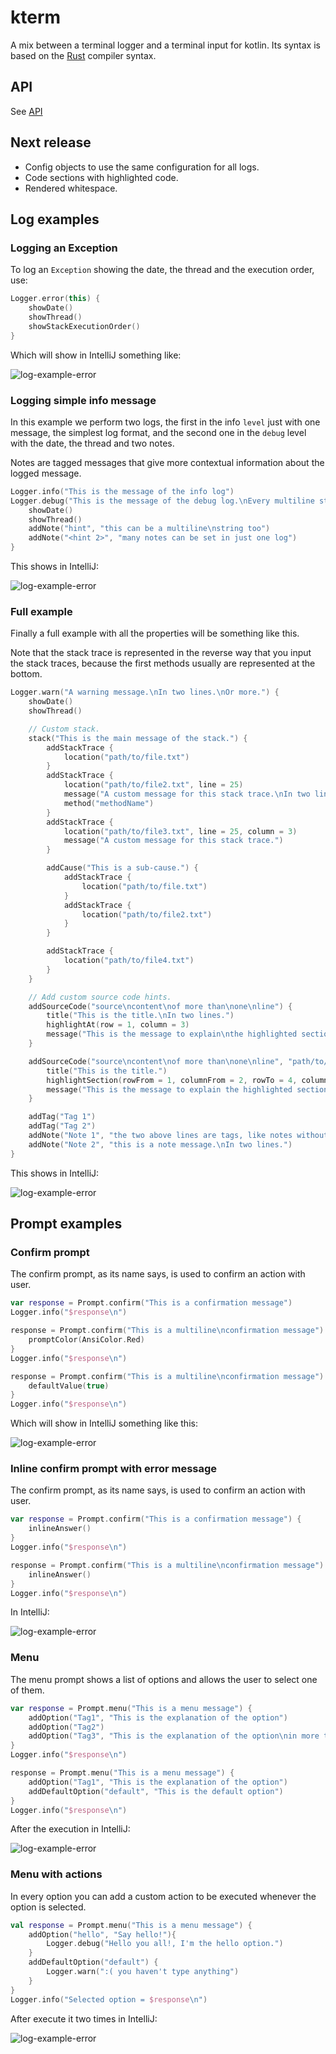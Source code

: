 # kterm

A mix between a terminal logger and a terminal input for kotlin. Its syntax is based on the [Rust](https://www.rust-lang.org/) compiler syntax.

## API

See [API](./doc/md/index.md)

## Next release

- Config objects to use the same configuration for all logs.
- Code sections with highlighted code.
- Rendered whitespace.

## Log examples

### Logging an Exception

To log an `Exception` showing the date, the thread and the execution order, use:

```kotlin
Logger.error(this) {
    showDate()
    showThread()
    showStackExecutionOrder()
}
```

Which will show in IntelliJ something like:

![log-example-error](./doc/img/log-example-error.png)

### Logging simple info message

In this example we perform two logs, the first in the info `level` just with one message, the simplest log format, and the second one in the `debug` level with the date, the thread and two notes.

Notes are tagged messages that give more contextual information about the logged message.

```kotlin
Logger.info("This is the message of the info log")
Logger.debug("This is the message of the debug log.\nEvery multiline string is correctly indented.") {
    showDate()
    showThread()
    addNote("hint", "this can be a multiline\nstring too")
    addNote("<hint 2>", "many notes can be set in just one log")
}
```

This shows in IntelliJ:

![log-example-error](./doc/img/log-example-simple-info-message.png)

### Full example

Finally a full example with all the properties will be something like this.

Note that the stack trace is represented in the reverse way that you input the stack traces, because the first methods usually are represented at the bottom.

```kotlin
Logger.warn("A warning message.\nIn two lines.\nOr more.") {
    showDate()
    showThread()

    // Custom stack.
    stack("This is the main message of the stack.") {
        addStackTrace {
            location("path/to/file.txt")
        }
        addStackTrace {
            location("path/to/file2.txt", line = 25)
            message("A custom message for this stack trace.\nIn two lines.\nOr more.")
            method("methodName")
        }
        addStackTrace {
            location("path/to/file3.txt", line = 25, column = 3)
            message("A custom message for this stack trace.")
        }

        addCause("This is a sub-cause.") {
            addStackTrace {
                location("path/to/file.txt")
            }
            addStackTrace {
                location("path/to/file2.txt")
            }
        }

        addStackTrace {
            location("path/to/file4.txt")
        }
    }

    // Add custom source code hints.
    addSourceCode("source\ncontent\nof more than\none\nline") {
        title("This is the title.\nIn two lines.")
        highlightAt(row = 1, column = 3)
        message("This is the message to explain\nthe highlighted section")
    }

    addSourceCode("source\ncontent\nof more than\none\nline", "path/to/file4.txt") {
        title("This is the title.")
        highlightSection(rowFrom = 1, columnFrom = 2, rowTo = 4, columnTo = 2)
        message("This is the message to explain the highlighted section\none\nline")
    }

    addTag("Tag 1")
    addTag("Tag 2")
    addNote("Note 1", "the two above lines are tags, like notes without message.")
    addNote("Note 2", "this is a note message.\nIn two lines.")
}
```

This shows in IntelliJ:

![log-example-error](./doc/img/log-example-full.png)

## Prompt examples

### Confirm prompt

The confirm prompt, as its name says, is used to confirm an action with user.

```kotlin
var response = Prompt.confirm("This is a confirmation message")
Logger.info("$response\n")

response = Prompt.confirm("This is a multiline\nconfirmation message") {
    promptColor(AnsiColor.Red)
}
Logger.info("$response\n")

response = Prompt.confirm("This is a multiline\nconfirmation message") {
    defaultValue(true)
}
Logger.info("$response\n")
```

Which will show in IntelliJ something like this:

![log-example-error](./doc/img/prompt-confirm-simple.png)

### Inline confirm prompt with error message

The confirm prompt, as its name says, is used to confirm an action with user.

```kotlin
var response = Prompt.confirm("This is a confirmation message") {
    inlineAnswer()
}
Logger.info("$response\n")

response = Prompt.confirm("This is a multiline\nconfirmation message") {
    inlineAnswer()
}
Logger.info("$response\n")
```

In IntelliJ:

![log-example-error](./doc/img/prompt-confirm-inline-bad.png)

### Menu

The menu prompt shows a list of options and allows the user to select one of them.

```kotlin
var response = Prompt.menu("This is a menu message") {
    addOption("Tag1", "This is the explanation of the option")
    addOption("Tag2")
    addOption("Tag3", "This is the explanation of the option\nin more than one line")
}
Logger.info("$response\n")

response = Prompt.menu("This is a menu message") {
    addOption("Tag1", "This is the explanation of the option")
    addDefaultOption("default", "This is the default option")
}
Logger.info("$response\n")
```

After the execution in IntelliJ:

![log-example-error](./doc/img/prompt-menu-simple.png)

### Menu with actions

In every option you can add a custom action to be executed whenever the option is selected.

```kotlin
val response = Prompt.menu("This is a menu message") {
    addOption("hello", "Say hello!"){
        Logger.debug("Hello you all!, I'm the hello option.")
    }
    addDefaultOption("default") {
        Logger.warn(":( you haven't type anything")
    }
}
Logger.info("Selected option = $response\n")
```

After execute it two times in IntelliJ:

![log-example-error](./doc/img/prompt-menu-actions.png)

